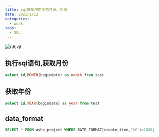 ```yaml
---
title: sql数据中时间的月份、年份
date: 2021/1/12
categories:
  - work
tags:
  - SQL
---
```


![q6jvjl](https://gitee.com/snowyan/image/raw/master/md/wallhaven-q6jvjl.jpg)
<!-- more -->
## 执行sql语句,获取月份

```sql
select id,MONTH(begindate) as month from test
```

## 获取年份

```sql
select id,YEAR(begindate) as year from test
```

## data_format

```sql
SELECT * FROM ashe_project WHERE DATE_FORMAT(create_time,'%Y')=2020;
```